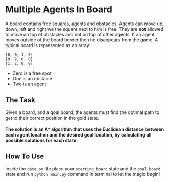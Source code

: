 # Multiple Agents In Board

A board contains free squares, agents and obstacles. Agents can move up, down, left and right we the square next to him is free. They are **not** allowed to move on top of obstacles and not on top of other agents. If an agent moves outside of the board border then he disappears from the game.
A typical board is represented as an array:
```
[0, 0, 1, 0]
[0, 2, 0, 0]
[1, 2, 0, 0]
```

* Zero is a free spot
* One is an obstacle
* Two is an agent
## The Task

Given a board, and a goal board, the agents must find the optimal path to get to their correct position in the gold state.

#### The solution is an A* algorithm that uses the Euclidean distance between each agent location and the desired goal location, by calculating all possible solutions for each state.

## How To Use

Inside the `data.py` file place your `starting_board` state and  the `goal_board` state and run `python main.py` command in terminal to let the magic begin!
